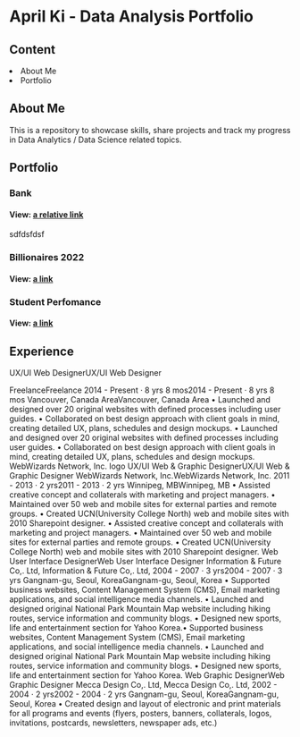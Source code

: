 # April Ki - Data Analysis Portfolio

## Content
<div>
  <li>About Me</li>
  <li>Portfolio</li>
</div>

## About Me
This is a repository to showcase skills, share projects and track my progress in Data Analytics / Data Science related topics.

## Portfolio

### Bank

#### View: [a relative link](MarketingCampaignsBank.ipynb)

sdfdsfdsf

### Billionaires 2022
#### View: [a link](https://public.tableau.com/app/profile/jihyun.ki4896/viz/BILLIONAIRES2022/FobesBillionaires2022)

### Student Perfomance
#### View: [a link](https://public.tableau.com/app/profile/jihyun.ki4896/viz/StudentPerfomance_16594734536610/Student)

## Experience

UX/UI Web DesignerUX/UI Web Designer

FreelanceFreelance
2014 - Present · 8 yrs 8 mos2014 - Present · 8 yrs 8 mos
Vancouver, Canada AreaVancouver, Canada Area
• Launched and designed over 20 original websites with defined processes including user guides.
• Collaborated on best design approach with client goals in mind, creating detailed UX, plans, schedules and design mockups.
• Launched and designed over 20 original websites with defined processes including user guides. • Collaborated on best design approach with client goals in mind, creating detailed UX, plans, schedules and design mockups. 
WebWizards Network, Inc. logo
UX/UI Web & Graphic DesignerUX/UI Web & Graphic Designer
WebWizards Network, Inc.WebWizards Network, Inc.
2011 - 2013 · 2 yrs2011 - 2013 · 2 yrs
Winnipeg, MBWinnipeg, MB
• Assisted creative concept and collaterals with marketing and project managers.
• Maintained over 50 web and mobile sites for external parties and remote groups.
• Created UCN(University College North) web and mobile sites with 2010 Sharepoint designer.
• Assisted creative concept and collaterals with marketing and project managers. • Maintained over 50 web and mobile sites for external parties and remote groups. • Created UCN(University College North) web and mobile sites with 2010 Sharepoint designer. 
Web User Interface DesignerWeb User Interface Designer
Information & Future Co,. Ltd, Information & Future Co,. Ltd, 
2004 - 2007 · 3 yrs2004 - 2007 · 3 yrs
Gangnam-gu, Seoul, KoreaGangnam-gu, Seoul, Korea
• Supported business websites, Content Management System (CMS), Email marketing applications, and social intelligence media channels.
• Launched and designed original National Park Mountain Map website including hiking routes, service information and community blogs.
• Designed new sports, life and entertainment section for Yahoo Korea.• Supported business websites, Content Management System (CMS), Email marketing applications, and social intelligence media channels. • Launched and designed original National Park Mountain Map website including hiking routes, service information and community blogs. • Designed new sports, life and entertainment section for Yahoo Korea.
Web Graphic DesignerWeb Graphic Designer
Mecca Design Co,. Ltd, Mecca Design Co,. Ltd, 
2002 - 2004 · 2 yrs2002 - 2004 · 2 yrs
Gangnam-gu, Seoul, KoreaGangnam-gu, Seoul, Korea
• Created design and layout of electronic and print materials for all programs and events (flyers, posters, banners, collaterals, logos, invitations, postcards, newsletters, newspaper ads, etc.)
